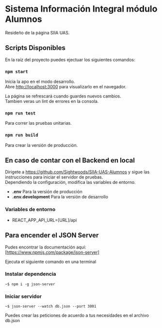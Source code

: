 # Sistema Información Integral módulo Alumnos

Resideño de la página SIIA UAS.

## Scripts Disponibles

En la raíz del proyecto puedes ejectuar los siguientes comandos:

### `npm start`

Inicia la apo en el modo desarrollo.\
Abre [http://localhost:3000](http://localhost:3000) para visualizarlo en el navegador.

La página se refrescará cuando guardes nuevos cambios.\
Tambien veras un lint de errores en la consola.

### `npm run test`

Para correr las pruebas unitarias.

### `npm run build`

Para crear la versión de producción.

## En caso de contar con el Backend en local ##

Dirigete a https://github.com/Sightwoods/SIIA-UAS-Alumnos y sigue las instrucciones para iniciar el servidor de pruebas.\
Dependiendo la configuración, modifica las variables de entorno.

- **.env** Para la versión de producción
- **.env.development** Para la versión de desarrollo
  
### Variables de entorno ###
- REACT_APP_API_URL=[URL]/api
  
## Para encender el JSON Server ##

Pudes encontrar la documentación aquí: [https://www.npmjs.com/package/json-server]

Ejecuta el siguiente comando en una terminal 

### Instalar dependencia
```console
~$ npm i -g json-server
```

### Iniciar servidor
```console
~$ json-server --watch db.json --port 3001
```

Puedes crear las peticiones de acuerdo a tus necesidades en el archivo db.json